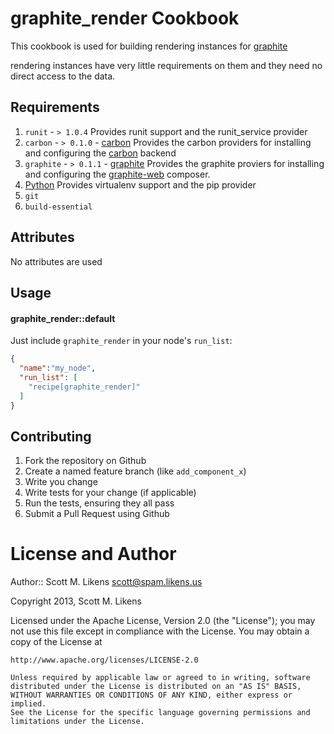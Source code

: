 graphite_render Cookbook
==========================

This cookbook is used for building rendering instances for [graphite](https://github.com/graphite-project/graphite-web)

rendering instances have very little requirements on them and they need no direct access to the data.

Requirements
------------

1. `runit` - `> 1.0.4`
  Provides runit support and the runit_service provider
2. `carbon` - `> 0.1.0` - [carbon](https://github.com/damm/carbon)
  Provides the carbon providers for installing and configuring the [carbon](https://github.com/graphite-project/carbon) backend
3. `graphite` - `> 0.1.1` - [graphite](https://github.com/damm/graphite)
  Provides the graphite proviers for installing and configuring the [graphite-web](https://github.com/graphite-project/graphite-web) composer.
4. [Python](http://github.com/opscode-cookbooks/python/)
  Provides virtualenv support and the pip provider
5. `git`
6. `build-essential`

Attributes
----------
No attributes are used

Usage
-----
#### graphite_render::default

Just include `graphite_render` in your node's `run_list`:

```json
{
  "name":"my_node",
  "run_list": [
    "recipe[graphite_render]"
  ]
}
```

Contributing
------------

1. Fork the repository on Github
2. Create a named feature branch (like `add_component_x`)
3. Write you change
4. Write tests for your change (if applicable)
5. Run the tests, ensuring they all pass
6. Submit a Pull Request using Github

License and Author
==================
Author:: Scott M. Likens <scott@spam.likens.us>

Copyright 2013, Scott M. Likens

Licensed under the Apache License, Version 2.0 (the "License");
you may not use this file except in compliance with the License.
You may obtain a copy of the License at

    http://www.apache.org/licenses/LICENSE-2.0
    
    Unless required by applicable law or agreed to in writing, software
    distributed under the License is distributed on an "AS IS" BASIS,
    WITHOUT WARRANTIES OR CONDITIONS OF ANY KIND, either express or implied.
    See the License for the specific language governing permissions and
    limitations under the License.
